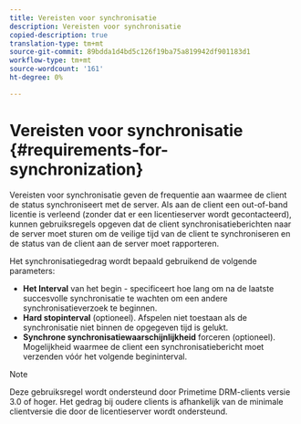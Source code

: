 ```yaml
---
title: Vereisten voor synchronisatie
description: Vereisten voor synchronisatie
copied-description: true
translation-type: tm+mt
source-git-commit: 89bdda1d4bd5c126f19ba75a819942df901183d1
workflow-type: tm+mt
source-wordcount: '161'
ht-degree: 0%

---
```



# Vereisten voor synchronisatie {#requirements-for-synchronization}

Vereisten voor synchronisatie geven de frequentie aan waarmee de client de status synchroniseert met de server. Als aan de client een out-of-band licentie is verleend (zonder dat er een licentieserver wordt gecontacteerd), kunnen gebruiksregels opgeven dat de client synchronisatieberichten naar de server moet sturen om de veilige tijd van de client te synchroniseren en de status van de client aan de server moet rapporteren.

Het synchronisatiegedrag wordt bepaald gebruikend de volgende parameters:

* **Het Interval**  van het begin - specificeert hoe lang om na de laatste succesvolle synchronisatie te wachten om een andere synchronisatieverzoek te beginnen.
* **Hard stopinterval**  (optioneel). Afspelen niet toestaan als de synchronisatie niet binnen de opgegeven tijd is gelukt.
* **Synchrone synchronisatiewaarschijnlijkheid**  forceren (optioneel). Mogelijkheid waarmee de client een synchronisatiebericht moet verzenden vóór het volgende begininterval.

>[!NOTE]
>
>Deze gebruiksregel wordt ondersteund door Primetime DRM-clients versie 3.0 of hoger. Het gedrag bij oudere clients is afhankelijk van de minimale clientversie die door de licentieserver wordt ondersteund.
